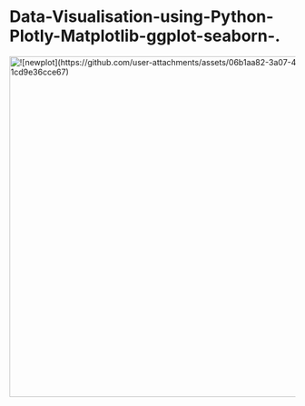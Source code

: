 # Data-Visualisation-using-Python-Plotly-Matplotlib-ggplot-seaborn-.


<img width="600" alt="![newplot](https://github.com/user-attachments/assets/06b1aa82-3a07-42f8-8e2f-1cd9e36cce67)">
